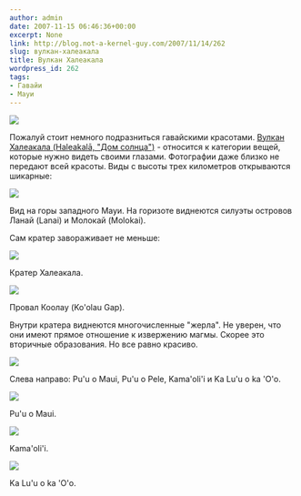 ```yaml
---
author: admin
date: 2007-11-15 06:46:36+00:00
excerpt: None
link: http://blog.not-a-kernel-guy.com/2007/11/14/262
slug: вулкан-халеакала
title: Вулкан Халеакала
wordpress_id: 262
tags:
- Гавайи
- Мауи
---
```


![](http://blog.not-a-kernel-guy.com/wp-content/uploads/2007/11/haleakala.png)

Пожалуй стоит немного подразниться гавайскими красотами. [Вулкан Халеакала (Haleakalā, "Дом солнца")](http://en.wikipedia.org/wiki/Haleakala) - относится к категории вещей, которые нужно видеть своими глазами. Фотографии даже близко не передают всей красоты. Виды с высоты трех километров открываются шикарные:

[![](http://blog.not-a-kernel-guy.com/wp-content/uploads/2007/11/haleakala_02.thumbnail.jpg)](http://blog.not-a-kernel-guy.com/wp-content/uploads/2007/11/haleakala_02.jpg)

Вид на горы западного Мауи. На горизоте виднеются силуэты островов Ланай (Lanai) и Молокай (Molokai).

Сам кратер завораживает не меньше:

[![](http://blog.not-a-kernel-guy.com/wp-content/uploads/2007/11/haleakala_04.thumbnail.jpg)](http://blog.not-a-kernel-guy.com/wp-content/uploads/2007/11/haleakala_04.jpg)

Кратер Халеакала.

[![](http://blog.not-a-kernel-guy.com/wp-content/uploads/2007/11/haleakala_03.thumbnail.jpg)](http://blog.not-a-kernel-guy.com/wp-content/uploads/2007/11/haleakala_03.jpg)

Провал Коолау (Ko'olau Gap).

Внутри кратера виднеются многочисленные "жерла". Не уверен, что они имеют прямое отношение к извержению магмы. Скорее это вторичные образования. Но все равно красиво. 

[![](http://blog.not-a-kernel-guy.com/wp-content/uploads/2007/11/haleakala_05.thumbnail.jpg)](http://blog.not-a-kernel-guy.com/wp-content/uploads/2007/11/haleakala_05.jpg)

Слева направо: Pu'u o Maui, Pu'u o Pele, Kama'oli'i и Ka Lu'u o ka 'O'o.

[![](http://blog.not-a-kernel-guy.com/wp-content/uploads/2007/11/haleakala_06.thumbnail.jpg)](http://blog.not-a-kernel-guy.com/wp-content/uploads/2007/11/haleakala_06.jpg)

Pu'u o Maui.

[![](http://blog.not-a-kernel-guy.com/wp-content/uploads/2007/11/haleakala_07.thumbnail.jpg)](http://blog.not-a-kernel-guy.com/wp-content/uploads/2007/11/haleakala_07.jpg)

Kama'oli'i.

[![](http://blog.not-a-kernel-guy.com/wp-content/uploads/2007/11/haleakala_08.thumbnail.jpg)](http://blog.not-a-kernel-guy.com/wp-content/uploads/2007/11/haleakala_08.jpg)

Ka Lu'u o ka 'O'o.
